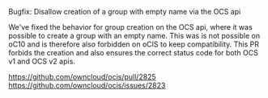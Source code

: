 Bugfix: Disallow creation of a group with empty name via the OCS api

We've fixed the behavior for group creation on the OCS api, where it was
possible to create a group with an empty name. This was is not possible
on oC10 and is therefore also forbidden on oCIS to keep compatibility.
This PR forbids the creation and also ensures the correct status code
for both OCS v1 and OCS v2 apis.

https://github.com/owncloud/ocis/pull/2825
https://github.com/owncloud/ocis/issues/2823
